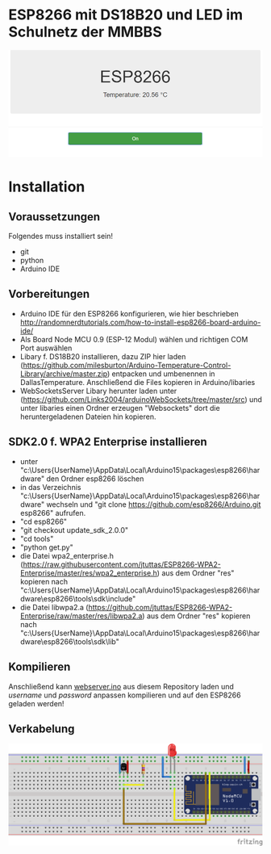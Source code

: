 # ESP8266 mit DS18B20 und LED im Schulnetz der MMBBS
![Screenshot](doc/screenshot.PNG)
# Installation
## Voraussetzungen
Folgendes muss installiert sein!
- git
- python
- Arduino IDE
## Vorbereitungen
- Arduino IDE für den ESP8266 konfigurieren, wie hier beschrieben http://randomnerdtutorials.com/how-to-install-esp8266-board-arduino-ide/
- Als Board Node MCU 0.9 (ESP-12 Modul) wählen und richtigen COM Port auswählen
- Libary f. DS18B20 installieren, dazu ZIP hier laden (https://github.com/milesburton/Arduino-Temperature-Control-Library/archive/master.zip) entpacken und umbenennen in DallasTemperature. Anschließend die Files kopieren in Arduino/libaries
- WebSocketsServer Libary herunter laden unter (https://github.com/Links2004/arduinoWebSockets/tree/master/src) und unter libaries einen Ordner erzeugen "Websockets" dort die heruntergeladenen Dateien hin kopieren.
## SDK2.0 f. WPA2 Enterprise installieren
- unter "c:\Users\{UserName}\AppData\Local\Arduino15\packages\esp8266\hardware" den Ordner esp8266 löschen
- in das Verzeichnis "c:\Users\{UserName}\AppData\Local\Arduino15\packages\esp8266\hardware" wechseln und "git clone https://github.com/esp8266/Arduino.git esp8266" aufrufen.
- "cd esp8266"
- "git checkout update_sdk_2.0.0"
- "cd tools"
- "python get.py"
- die Datei wpa2_enterprise.h (https://raw.githubusercontent.com/jtuttas/ESP8266-WPA2-Enterprise/master/res/wpa2_enterprise.h) aus dem Ordner "res" kopieren nach "c:\Users\{UserName}\AppData\Local\Arduino15\packages\esp8266\hardware\esp8266\tools\sdk\include\"
- die Datei libwpa2.a (https://github.com/jtuttas/ESP8266-WPA2-Enterprise/raw/master/res/libwpa2.a) aus dem Ordner "res" kopieren nach "c:\Users\{UserName}\AppData\Local\Arduino15\packages\esp8266\hardware\esp8266\tools\sdk\lib\"
## Kompilieren
Anschließend kann [webserver.ino](https://github.com/jtuttas/ESP8266-WPA2-Enterprise/blob/master/ino/webserver/webserver.ino) aus diesem Repository laden und *username* und *password* anpassen  kompilieren und auf den ESP8266 geladen werden!
## Verkabelung
![Wireing](doc/steckplatine.png)
